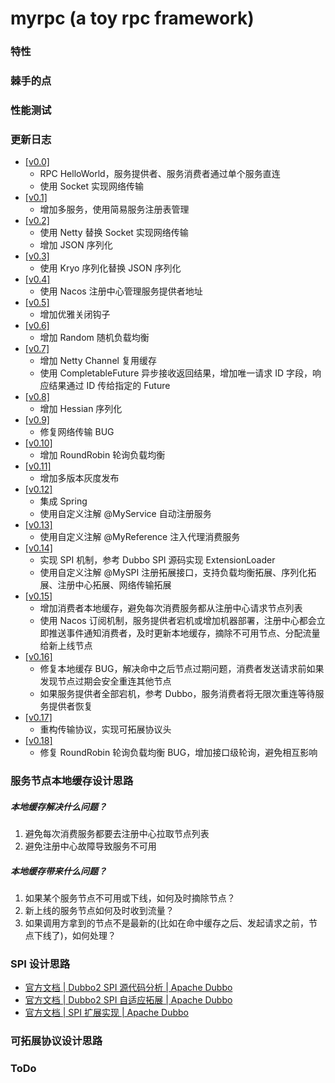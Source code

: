 # myrpc (a toy rpc framework)

### 特性

### 棘手的点

### 性能测试

### 更新日志

- [[v0.0]](https://github.com/tiiaan/myrpc/commit/d1435593ed8186ffd2e01a7617cd83b0e37557c8)
  - RPC HelloWorld，服务提供者、服务消费者通过单个服务直连
  - 使用 Socket 实现网络传输
- [[v0.1]](https://github.com/tiiaan/myrpc/commit/4c93f18c8d066a43669c810199c46ad27e0a0928) 
  - 增加多服务，使用简易服务注册表管理
- [[v0.2]](https://github.com/tiiaan/myrpc/commit/2152c89e38113ff7eaf96b77cfb84970b9b258e8) 
  - 使用 Netty 替换 Socket 实现网络传输
  - 增加 JSON 序列化
- [[v0.3]](https://github.com/tiiaan/myrpc/commit/e7dd653d24fa17c8c2c1a1e97af06230295cf59e) 
  - 使用 Kryo 序列化替换 JSON 序列化
- [[v0.4]](https://github.com/tiiaan/myrpc/commit/71b97aa4622c7007b09b0008766556068cc6be35) 
  - 使用 Nacos 注册中心管理服务提供者地址
- [[v0.5]]() 
  - 增加优雅关闭钩子
- [[v0.6]]() 
  - 增加 Random 随机负载均衡
- [[v0.7]]() 
  - 增加 Netty Channel 复用缓存
  - 使用 CompletableFuture 异步接收返回结果，增加唯一请求 ID 字段，响应结果通过 ID 传给指定的 Future
- [[v0.8]]() 
  - 增加 Hessian 序列化
- [[v0.9]]() 
  - 修复网络传输 BUG
- [[v0.10]]() 
  - 增加 RoundRobin 轮询负载均衡
- [[v0.11]]() 
  - 增加多版本灰度发布
- [[v0.12]]() 
  - 集成 Spring
  - 使用自定义注解 @MyService 自动注册服务
- [[v0.13]]() 
  - 使用自定义注解 @MyReference 注入代理消费服务
- [[v0.14]]() 
  - 实现 SPI 机制，参考 Dubbo SPI 源码实现 ExtensionLoader
  - 使用自定义注解 @MySPI 注册拓展接口，支持负载均衡拓展、序列化拓展、注册中心拓展、网络传输拓展
- [[v0.15]]() 
  - 增加消费者本地缓存，避免每次消费服务都从注册中心请求节点列表
  - 使用 Nacos 订阅机制，服务提供者宕机或增加机器部署，注册中心都会立即推送事件通知消费者，及时更新本地缓存，摘除不可用节点、分配流量给新上线节点
- [[v0.16]]() 
  - 修复本地缓存 BUG，解决命中之后节点过期问题，消费者发送请求前如果发现节点过期会安全重连其他节点
  - 如果服务提供者全部宕机，参考 Dubbo，服务消费者将无限次重连等待服务提供者恢复
- [[v0.17]]() 
  - 重构传输协议，实现可拓展协议头
- [[v0.18]]() 
  - 修复 RoundRobin 轮询负载均衡 BUG，增加接口级轮询，避免相互影响


### 服务节点本地缓存设计思路
##### 本地缓存解决什么问题？
1. 避免每次消费服务都要去注册中心拉取节点列表
2. 避免注册中心故障导致服务不可用


##### 本地缓存带来什么问题？
1. 如果某个服务节点不可用或下线，如何及时摘除节点？
2. 新上线的服务节点如何及时收到流量？
3. 如果调用方拿到的节点不是最新的(比如在命中缓存之后、发起请求之前，节点下线了)，如何处理？


### SPI 设计思路
- [官方文档 | Dubbo2 SPI 源代码分析 | Apache Dubbo](https://cn.dubbo.apache.org/zh-cn/docsv2.7/dev/source/dubbo-spi/)
- [官方文档 | Dubbo2 SPI 自适应拓展 | Apache Dubbo](https://cn.dubbo.apache.org/zh-cn/docsv2.7/dev/source/adaptive-extension/)
- [官方文档 | SPI 扩展实现 | Apache Dubbo](https://cn.dubbo.apache.org/zh-cn/docsv2.7/dev/impls/)


### 可拓展协议设计思路





### ToDo






